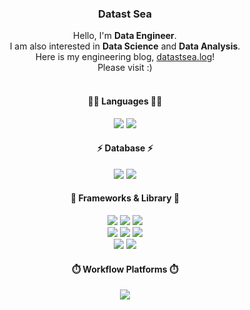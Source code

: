<!-- Badge: https://github.com/alexandresanlim/Badges4-README.md-Profile -->

<div align=center>
  
  <h3>Datast Sea</h3>
  
  <div>
    Hello, I'm <strong>Data Engineer</strong>.<br/>
    I am also interested in <strong>Data Science</strong> and <strong>Data Analysis</strong>.<br/>
    Here is my engineering blog, <a href="https://velog.io/@datastsea">datastsea.log</a>!<br/>
    Please visit :)
  </div>
  <br/>
  
  <h4>👩‍💻 Languages 👩‍💻</h4>
  <div>
    <img src="https://img.shields.io/badge/Python-FFD43B?style=for-the-badge&logo=python&logoColor=blue">
    <img src="https://img.shields.io/badge/JavaScript-323330?style=for-the-badge&logo=javascript&logoColor=F7DF1E">
  </div>
  
  <h4>⚡ Database ⚡</h4>
  <div>
    <img src="https://img.shields.io/badge/MySQL-005C84?style=for-the-badge&logo=mysql&logoColor=white">
    <img src="https://img.shields.io/badge/MongoDB-4EA94B?style=for-the-badge&logo=mongodb&logoColor=white">
<!--     <img src="https://img.shields.io/badge/redis-%23DD0031.svg?&style=for-the-badge&logo=redis&logoColor=white"> -->
  </div>
  
  <h4>🚀 Frameworks & Library 🚀</h4>
  <div>
    <img src="https://img.shields.io/badge/Apache_Spark-FFFFFF?style=for-the-badge&logo=apachespark&logoColor=#E35A16">
    <img src="https://img.shields.io/badge/Apache_Hadoop-66CCFF?style=for-the-badge&logo=apachehadoop&logoColor=white">
    <img src="https://img.shields.io/badge/Docker-2CA5E0?style=for-the-badge&logo=docker&logoColor=white">
<!--     <img src="https://img.shields.io/badge/kubernetes-326ce5.svg?&style=for-the-badge&logo=kubernetes&logoColor=white"> -->
    <br/>
    <img src="https://img.shields.io/badge/Flask-000000?style=for-the-badge&logo=flask&logoColor=white">
<!--     <img src="https://img.shields.io/badge/fastapi-109989?style=for-the-badge&logo=FASTAPI&logoColor=white"> -->
<!--     <img src="https://img.shields.io/badge/Django-092E20?style=for-the-badge&logo=django&logoColor=green"> -->
<!--     <br/> -->
    <img src="https://img.shields.io/badge/Node.js-339933?style=for-the-badge&logo=nodedotjs&logoColor=white">
    <img src="https://img.shields.io/badge/Express.js-000000?style=for-the-badge&logo=express&logoColor=white">
    <br/>
    <img src="https://img.shields.io/badge/jQuery-0769AD?style=for-the-badge&logo=jquery&logoColor=white">
<!--     <img src="https://img.shields.io/badge/Chart.js-FF6384?style=for-the-badge&logo=chartdotjs&logoColor=white"> -->
    <img src="https://img.shields.io/badge/Bootstrap-563D7C?style=for-the-badge&logo=bootstrap&logoColor=white">
  </div>
  
  <h4>⏱️ Workflow Platforms ⏱️</h4>
  <div>
    <img src="https://img.shields.io/badge/Airflow-017CEE?style=for-the-badge&logo=Apache%20Airflow&logoColor=white">
  </div>
  
<!--   <h4>📊 Analytics 📊</h4>
  <div>
    <img src="https://img.shields.io/badge/Tableau-E97627?style=for-the-badge&logo=Tableau&logoColor=white">
  </div>
  
  <h4>🤖 Artificial Intelligence 🤖</h4>
  <div>
    <img src="https://img.shields.io/badge/TensorFlow-FF6F00?style=for-the-badge&logo=tensorflow&logoColor=white">
    <img src="https://img.shields.io/badge/Keras-FF0000?style=for-the-badge&logo=keras&logoColor=white">
    <img src="https://img.shields.io/badge/PyTorch-EE4C2C?style=for-the-badge&logo=pytorch&logoColor=white">
    <br/>
    <img src="https://img.shields.io/badge/scikit_learn-F7931E?style=for-the-badge&logo=scikit-learn&logoColor=white">
    <img src="https://img.shields.io/badge/SciPy-654FF0?style=for-the-badge&logo=SciPy&logoColor=white">
  </div> -->

</div>
